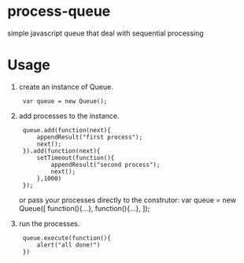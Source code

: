 process-queue
=============

simple javascript queue that deal with sequential processing

Usage
=============

1. create an instance of Queue.

        var queue = new Queue();

2. add processes to the instance.

        queue.add(function(next){
            appendResult("first process");
            next();
        }).add(function(next){
            setTimeout(function(){
                appendResult("second process");
                next();
            },1000)
        });
   or pass your processes directly to the construtor:
		var queue = new Queue([
			function(){...},
			function(){...},
		]);

3. run the processes.
		
        queue.execute(function(){
            alert("all done!")
        })
